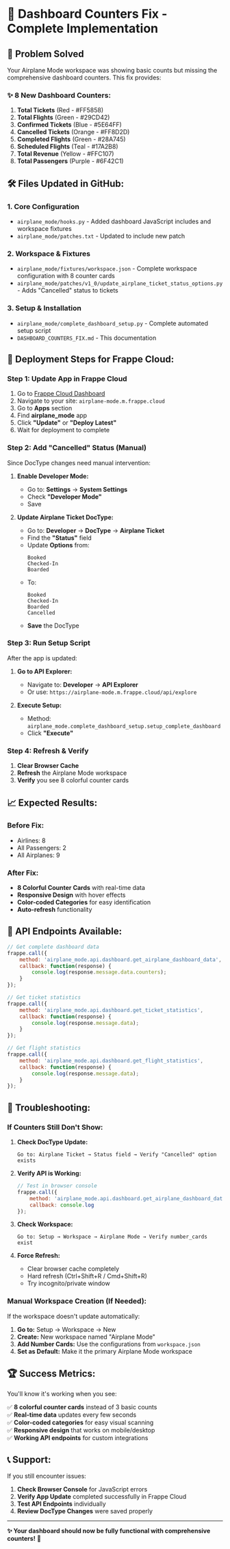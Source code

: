 # 🚀 Dashboard Counters Fix - Complete Implementation

## 🏁 Problem Solved

Your Airplane Mode workspace was showing basic counts but missing the comprehensive dashboard counters. This fix provides:

### ✨ **8 New Dashboard Counters:**
1. **Total Tickets** (Red - #FF5858)
2. **Total Flights** (Green - #29CD42)
3. **Confirmed Tickets** (Blue - #5E64FF)
4. **Cancelled Tickets** (Orange - #FF8D2D)
5. **Completed Flights** (Green - #28A745)
6. **Scheduled Flights** (Teal - #17A2B8)
7. **Total Revenue** (Yellow - #FFC107)
8. **Total Passengers** (Purple - #6F42C1)

## 🛠️ **Files Updated in GitHub:**

### **1. Core Configuration**
- `airplane_mode/hooks.py` - Added dashboard JavaScript includes and workspace fixtures
- `airplane_mode/patches.txt` - Updated to include new patch

### **2. Workspace & Fixtures**
- `airplane_mode/fixtures/workspace.json` - Complete workspace configuration with 8 counter cards
- `airplane_mode/patches/v1_0/update_airplane_ticket_status_options.py` - Adds "Cancelled" status to tickets

### **3. Setup & Installation**
- `airplane_mode/complete_dashboard_setup.py` - Complete automated setup script
- `DASHBOARD_COUNTERS_FIX.md` - This documentation

## 🚀 **Deployment Steps for Frappe Cloud:**

### **Step 1: Update App in Frappe Cloud**
1. Go to [Frappe Cloud Dashboard](https://frappecloud.com)
2. Navigate to your site: `airplane-mode.m.frappe.cloud`
3. Go to **Apps** section
4. Find **airplane_mode** app
5. Click **"Update"** or **"Deploy Latest"**
6. Wait for deployment to complete

### **Step 2: Add "Cancelled" Status (Manual)**
Since DocType changes need manual intervention:

1. **Enable Developer Mode:**
   - Go to: **Settings** → **System Settings**
   - Check **"Developer Mode"**
   - Save

2. **Update Airplane Ticket DocType:**
   - Go to: **Developer** → **DocType** → **Airplane Ticket**
   - Find the **"Status"** field
   - Update **Options** from:
     ```
     Booked
     Checked-In
     Boarded
     ```
   - To:
     ```
     Booked
     Checked-In
     Boarded
     Cancelled
     ```
   - **Save** the DocType

### **Step 3: Run Setup Script**
After the app is updated:

1. **Go to API Explorer:**
   - Navigate to: **Developer** → **API Explorer**
   - Or use: `https://airplane-mode.m.frappe.cloud/api/explore`

2. **Execute Setup:**
   - Method: `airplane_mode.complete_dashboard_setup.setup_complete_dashboard`
   - Click **"Execute"**

### **Step 4: Refresh & Verify**
1. **Clear Browser Cache**
2. **Refresh** the Airplane Mode workspace
3. **Verify** you see 8 colorful counter cards

## 📈 **Expected Results:**

### **Before Fix:**
- Airlines: 8
- All Passengers: 2  
- All Airplanes: 9

### **After Fix:**
- **8 Colorful Counter Cards** with real-time data
- **Responsive Design** with hover effects
- **Color-coded Categories** for easy identification
- **Auto-refresh** functionality

## 🔧 **API Endpoints Available:**

```javascript
// Get complete dashboard data
frappe.call({
    method: 'airplane_mode.api.dashboard.get_airplane_dashboard_data',
    callback: function(response) {
        console.log(response.message.data.counters);
    }
});

// Get ticket statistics
frappe.call({
    method: 'airplane_mode.api.dashboard.get_ticket_statistics',
    callback: function(response) {
        console.log(response.message.data);
    }
});

// Get flight statistics  
frappe.call({
    method: 'airplane_mode.api.dashboard.get_flight_statistics',
    callback: function(response) {
        console.log(response.message.data);
    }
});
```

## 🚫 **Troubleshooting:**

### **If Counters Still Don't Show:**

1. **Check DocType Update:**
   ```
   Go to: Airplane Ticket → Status field → Verify "Cancelled" option exists
   ```

2. **Verify API is Working:**
   ```javascript
   // Test in browser console
   frappe.call({
       method: 'airplane_mode.api.dashboard.get_airplane_dashboard_data',
       callback: console.log
   });
   ```

3. **Check Workspace:**
   ```
   Go to: Setup → Workspace → Airplane Mode → Verify number_cards exist
   ```

4. **Force Refresh:**
   - Clear browser cache completely
   - Hard refresh (Ctrl+Shift+R / Cmd+Shift+R)
   - Try incognito/private window

### **Manual Workspace Creation (If Needed):**

If the workspace doesn't update automatically:

1. **Go to:** Setup → Workspace → New
2. **Create:** New workspace named "Airplane Mode"
3. **Add Number Cards:** Use the configurations from `workspace.json`
4. **Set as Default:** Make it the primary Airplane Mode workspace

## 🏆 **Success Metrics:**

You'll know it's working when you see:

✅ **8 colorful counter cards** instead of 3 basic counts  
✅ **Real-time data** updates every few seconds  
✅ **Color-coded categories** for easy visual scanning  
✅ **Responsive design** that works on mobile/desktop  
✅ **Working API endpoints** for custom integrations  

## 📞 **Support:**

If you still encounter issues:

1. **Check Browser Console** for JavaScript errors
2. **Verify App Update** completed successfully in Frappe Cloud
3. **Test API Endpoints** individually
4. **Review DocType Changes** were saved properly

---

**✨ Your dashboard should now be fully functional with comprehensive counters!** 🎉